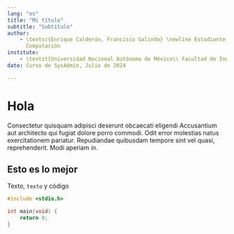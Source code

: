 ```yaml
---
lang: "es"
title: "Mi título"
subtitle: "Subtítulo"
author:
    - \textsc{Enrique Calderón, Francisco Galindo} \newline Estudiante de Ingeniería en
      Computación
institute:
    - \textit{Universidad Nacional Autónoma de México\\ Facultad de Ingeniería}
date: Curso de SysAdmin, Julio de 2024

---
```


# Hola

Consectetur quisquam adipisci deserunt obcaecati eligendi Accusantium aut
architecto qui fugiat dolore porro commodi. Odit error molestias natus
exercitationem pariatur. Repudiandae quibusdam tempore sint vel quasi,
reprehenderit. Modi aperiam in.

## Esto es lo mejor

Texto, `texto` y código

```c
#include <stdio.h>

int main(void) {
    return 0;
}
```
